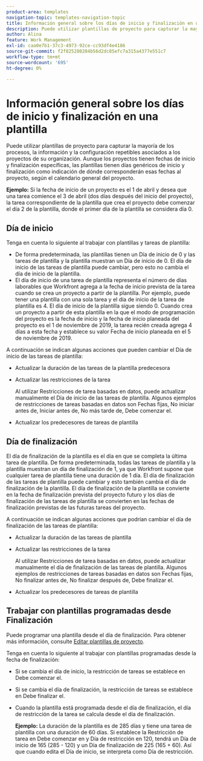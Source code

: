 ```yaml
---
product-area: templates
navigation-topic: templates-navigation-topic
title: Información general sobre los días de inicio y finalización en una plantilla
description: Puede utilizar plantillas de proyecto para capturar la mayoría de los procesos, la información y la configuración repetibles asociados a los proyectos de su organización. Aunque los proyectos tienen fechas de inicio y finalización específicas, las plantillas tienen días genéricos de inicio y finalización como indicación de dónde corresponderán esas fechas al proyecto, según el calendario general del proyecto.
author: Alina
feature: Work Management
exl-id: caa0e7b1-37c3-4973-92ce-cc93df4e4186
source-git-commit: f2f825280204b56d2dc85efc7a315a4377e551c7
workflow-type: tm+mt
source-wordcount: '695'
ht-degree: 0%

---
```


# Información general sobre los días de inicio y finalización en una plantilla

Puede utilizar plantillas de proyecto para capturar la mayoría de los procesos, la información y la configuración repetibles asociados a los proyectos de su organización. Aunque los proyectos tienen fechas de inicio y finalización específicas, las plantillas tienen días genéricos de inicio y finalización como indicación de dónde corresponderán esas fechas al proyecto, según el calendario general del proyecto.

**Ejemplo:** Si la fecha de inicio de un proyecto es el 1 de abril y desea que una tarea comience el 3 de abril (dos días después del inicio del proyecto), la tarea correspondiente de la plantilla que crea el proyecto debe comenzar el día 2 de la plantilla, donde el primer día de la plantilla se considera día 0.

## Día de inicio

Tenga en cuenta lo siguiente al trabajar con plantillas y tareas de plantilla:

* De forma predeterminada, las plantillas tienen un Día de inicio de 0 y las tareas de plantilla y la plantilla muestran un Día de inicio de 0. El día de inicio de las tareas de plantilla puede cambiar, pero esto no cambia el día de inicio de la plantilla.
* El día de inicio de una tarea de plantilla representa el número de días laborables que Workfront agrega a la fecha de inicio prevista de la tarea cuando se crea un proyecto a partir de la plantilla. Por ejemplo, puede tener una plantilla con una sola tarea y el día de inicio de la tarea de plantilla es 4. El día de inicio de la plantilla sigue siendo 0. Cuando crea un proyecto a partir de esta plantilla en la que el modo de programación del proyecto es la fecha de inicio y la fecha de inicio planeada del proyecto es el 1 de noviembre de 2019, la tarea recién creada agrega 4 días a esta fecha y establece su valor Fecha de inicio planeada en el 5 de noviembre de 2019.

A continuación se indican algunas acciones que pueden cambiar el Día de inicio de las tareas de plantilla:

* Actualizar la duración de las tareas de la plantilla predecesora
* Actualizar las restricciones de la tarea

   Al utilizar Restricciones de tarea basadas en datos, puede actualizar manualmente el Día de inicio de las tareas de plantilla. Algunos ejemplos de restricciones de tareas basadas en datos son Fechas fijas, No iniciar antes de, Iniciar antes de, No más tarde de, Debe comenzar el.

* Actualizar los predecesores de tareas de plantilla

## Día de finalización

El día de finalización de la plantilla es el día en que se completa la última tarea de plantilla. De forma predeterminada, todas las tareas de plantilla y la plantilla muestran un día de finalización de 1, ya que Workfront supone que cualquier tarea de plantilla tiene una duración de 1 día. El día de finalización de las tareas de plantilla puede cambiar y esto también cambia el día de finalización de la plantilla. El día de finalización de la plantilla se convierte en la fecha de finalización prevista del proyecto futuro y los días de finalización de las tareas de plantilla se convierten en las fechas de finalización previstas de las futuras tareas del proyecto.

A continuación se indican algunas acciones que podrían cambiar el día de finalización de las tareas de plantilla:

* Actualizar la duración de las tareas de plantilla
* Actualizar las restricciones de la tarea

   Al utilizar Restricciones de tarea basadas en datos, puede actualizar manualmente el día de finalización de las tareas de plantilla. Algunos ejemplos de restricciones de tareas basadas en datos son Fechas fijas, No finalizar antes de, No finalizar después de, Debe finalizar el.

* Actualizar los predecesores de tareas de plantilla

## Trabajar con plantillas programadas desde Finalización

Puede programar una plantilla desde el día de finalización. Para obtener más información, consulte [Editar plantillas de proyecto](../../../manage-work/projects/create-and-manage-templates/edit-templates.md).

Tenga en cuenta lo siguiente al trabajar con plantillas programadas desde la fecha de finalización:

* Si se cambia el día de inicio, la restricción de tareas se establece en Debe comenzar el.
* Si se cambia el día de finalización, la restricción de tareas se establece en Debe finalizar el.
* Cuando la plantilla está programada desde el día de finalización, el día de restricción de la tarea se calcula desde el día de finalización.

   **Ejemplo:** La duración de la plantilla es de 285 días y tiene una tarea de plantilla con una duración de 60 días. Si establece la Restricción de tarea en Debe comenzar en y Día de restricción en 120, tendrá un Día de inicio de 165 (285 - 120) y un Día de finalización de 225 (165 + 60). Así que cuando edita el Día de inicio, se interpreta como Día de restricción.

